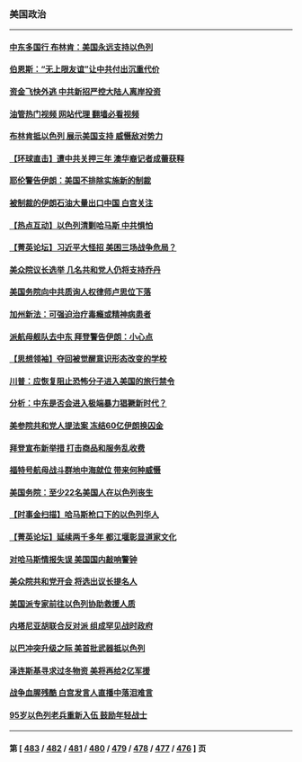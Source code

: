 ### 美国政治
---
#### [中东多国行 布林肯：美国永远支持以色列](../../pages/ncid1078159/n14093920.md?10130045) 
#### [伯恩斯：“无上限友谊”让中共付出沉重代价](../../pages/ncid1078159/n14093837.md?10130045) 
#### [资金飞快外逃 中共新招严控大陆人离岸投资](../../pages/ncid1078159/n14093827.md?10130045) 
#### [油管热门视频 网站代理 翻墙必看视频](http://138.2.39.72:81/youtube.html?epic-marker?10130045)
#### [布林肯抵以色列 展示美国支持 威慑敌对势力](../../pages/ncid1078159/n14093811.md?10130045) 
#### [【环球直击】遭中共关押三年 澳华裔记者成蕾获释](../../pages/ncid1078159/n14091578.md?10130045) 
#### [耶伦警告伊朗：美国不排除实施新的制裁](../../pages/ncid1078159/n14093679.md?10130045) 
#### [被制裁的伊朗石油大量出口中国 白宫关注](../../pages/ncid1078159/n14093558.md?10130045) 
#### [【热点互动】以色列清剿哈马斯 中共惧怕](../../pages/ncid1078159/n14093373.md?10130045) 
#### [【菁英论坛】习近平大怪招 美困三场战争危局？](../../pages/ncid1078159/n14093210.md?10130045) 
#### [美众院议长选举 几名共和党人仍将支持乔丹](../../pages/ncid1078159/n14093268.md?10130045) 
#### [美国务院向中共质询人权律师卢思位下落](../../pages/ncid1078159/n14093321.md?10130045) 
#### [加州新法：可强迫治疗毒瘾或精神病患者](../../pages/ncid1078159/n14093335.md?10130045) 
#### [派航母舰队去中东 拜登警告伊朗：小心点](../../pages/ncid1078159/n14093299.md?10130045) 
#### [【思想领袖】夺回被觉醒意识形态改变的学校](../../pages/ncid1078159/n14078400.md?10130045) 
#### [川普：应恢复阻止恐怖分子进入美国的旅行禁令](../../pages/ncid1078159/n14093291.md?10130045) 
#### [分析：中东是否会进入极端暴力猖獗新时代？](../../pages/ncid1078159/n14093258.md?10130045) 
#### [美参院共和党人提法案 冻结60亿伊朗换囚金](../../pages/ncid1078159/n14093279.md?10130045) 
#### [拜登宣布新举措 打击商品和服务乱收费](../../pages/ncid1078159/n14093226.md?10130045) 
#### [福特号航母战斗群地中海就位 带来何种威慑](../../pages/ncid1078159/n14093236.md?10130045) 
#### [美国务院：至少22名美国人在以色列丧生](../../pages/ncid1078159/n14093244.md?10130045) 
#### [【时事金扫描】哈马斯枪口下的以色列华人](../../pages/ncid1078159/n14093144.md?10130045) 
#### [【菁英论坛】延续两千多年 都江堰彰显道家文化](../../pages/ncid1078159/n14092631.md?10130045) 
#### [对哈马斯情报失误 美国国内敲响警钟](../../pages/ncid1078159/n14093137.md?10130045) 
#### [美众院共和党开会 将选出议长提名人](../../pages/ncid1078159/n14093163.md?10130045) 
#### [美国派专家前往以色列协助救援人质](../../pages/ncid1078159/n14093166.md?10130045) 
#### [内塔尼亚胡联合反对派 组成罕见战时政府](../../pages/ncid1078159/n14093150.md?10130045) 
#### [以巴冲突升级之际 美首批武器抵以色列](../../pages/ncid1078159/n14093085.md?10130045) 
#### [泽连斯基寻求过冬物资 美将再给2亿军援](../../pages/ncid1078159/n14093056.md?10130045) 
#### [战争血腥残酷 白宫发言人直播中落泪难言](../../pages/ncid1078159/n14093051.md?10130045) 
#### [95岁以色列老兵重新入伍 鼓励年轻战士](../../pages/ncid1078159/n14093041.md?10130045) 

---
#### 第 [ [483](./483.md?10130045) / [482](./482.md?10130045) / [481](./481.md?10130045) / [480](./480.md?10130045) / [479](./479.md?10130045) / [478](./478.md?10130045) / [477](./477.md?10130045) / [476](./476.md?10130045) ] 页
